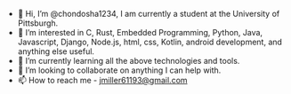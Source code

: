 - 👋 Hi, I’m @chondosha1234, I am currently a student at the University of Pittsburgh.
- 👀 I’m interested in C, Rust, Embedded Programming, Python, Java, Javascript, Django, Node.js, html, css, Kotlin, android development, and anything else useful.
- 🌱 I’m currently learning all the above technologies and tools.
- 💞️ I’m looking to collaborate on anything I can help with.
- 📫 How to reach me - jmiller61193@gmail.com

<!---
chondosha1234/chondosha1234 is a ✨ special ✨ repository because its `README.md` (this file) appears on your GitHub profile.
You can click the Preview link to take a look at your changes.
--->
